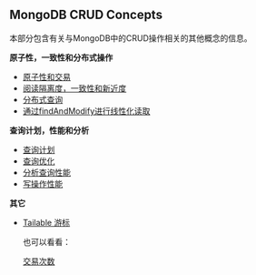 

## MongoDB CRUD Concepts

本部分包含有关与MongoDB中的CRUD操作相关的其他概念的信息。

**原子性，一致性和分布式操作**

- [原子性和交易](https://docs.mongodb.com/manual/core/write-operations-atomicity/)
- [阅读隔离度，一致性和新近度](https://docs.mongodb.com/manual/core/read-isolation-consistency-recency/)
- [分布式查询](https://docs.mongodb.com/manual/core/distributed-queries/)
- [通过findAndModify进行线性化读取](https://docs.mongodb.com/manual/tutorial/perform-findAndModify-linearizable-reads/)

**查询计划，性能和分析**

- [查询计划](https://docs.mongodb.com/manual/core/query-plans/)
- [查询优化](https://docs.mongodb.com/manual/core/query-optimization/)
- [分析查询性能](https://docs.mongodb.com/manual/tutorial/analyze-query-plan/)
- [写操作性能](https://docs.mongodb.com/manual/core/write-performance/)

**其它**

* [Tailable 游标](https://docs.mongodb.com/manual/core/tailable-cursors/)<br />

  也可以看看：

  [交易次数](https://docs.mongodb.com/manual/core/transactions/)

